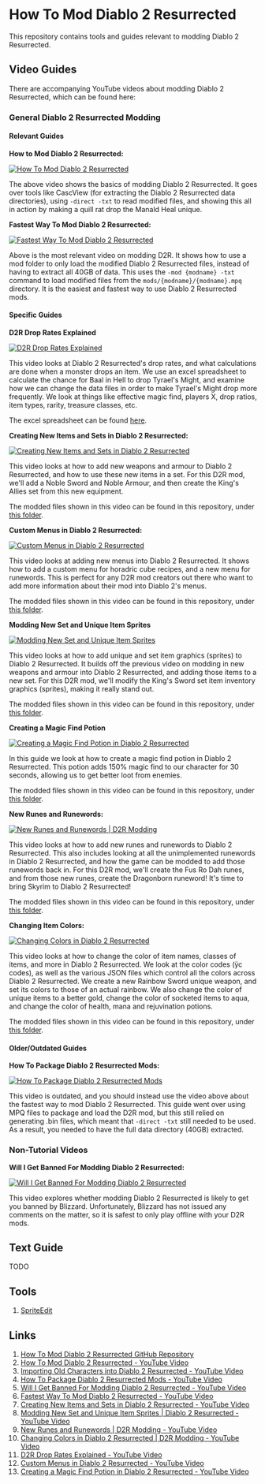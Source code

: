 # How To Mod Diablo 2 Resurrected

This repository contains tools and guides relevant to modding Diablo 2 Resurrected.

## Video Guides

There are accompanying YouTube videos about modding Diablo 2 Resurrected, which can be found here:

### General Diablo 2 Resurrected Modding

#### Relevant Guides
**How to Mod Diablo 2 Resurrected:**

[![How To Mod Diablo 2 Resurrected](https://img.youtube.com/vi/RMquP82QHGw/0.jpg)](https://www.youtube.com/watch?v=RMquP82QHGw)

The above video shows the basics of modding Diablo 2 Resurrected. It goes over tools like CascView (for extracting the Diablo 2 Resurrected data directories), using `-direct -txt` to read modified files, and showing this all in action by making a quill rat drop the Manald Heal unique.

**Fastest Way To Mod Diablo 2 Resurrected:**

[![Fastest Way To Mod Diablo 2 Resurrected](https://img.youtube.com/vi/lZTTq7MXZ5w/0.jpg)](https://www.youtube.com/watch?v=lZTTq7MXZ5w)

Above is the most relevant video on modding D2R. It shows how to use a mod folder to only load the modified Diablo 2 Resurrected files, instead of having to extract all 40GB of data. This uses the `-mod {modname} -txt` command to load modified files from the `mods/{modname}/{modname}.mpq` directory. It is the easiest and fastest way to use Diablo 2 Resurrected mods.

#### Specific Guides
**D2R Drop Rates Explained**

[![D2R Drop Rates Explained](https://img.youtube.com/vi/sGLcnrZLAJg/0.jpg)](https://www.youtube.com/watch?v=sGLcnrZLAJg)

This video looks at Diablo 2 Resurrected's drop rates, and what calculations are done when a monster drops an item. We use an excel spreadsheet to calculate the chance for Baal in Hell to drop Tyrael's Might, and examine how we can change the data files in order to make Tyrael's Might drop more frequently. We look at things like effective magic find, players X, drop ratios, item types, rarity, treasure classes, etc.

The excel spreadsheet can be found [here](TyraelsMight.xlsx).

**Creating New Items and Sets in Diablo 2 Resurrected:**

[![Creating New Items and Sets in Diablo 2 Resurrected](https://img.youtube.com/vi/Gtq-AuOMFBc/0.jpg)](https://www.youtube.com/watch?v=Gtq-AuOMFBc)

This video looks at how to add new weapons and armour to Diablo 2 Resurrected, and how to use these new items in a set. For this D2R mod, we'll add a Noble Sword and Noble Armour, and then create the King's Allies set from this new equipment.

The modded files shown in this video can be found in this repository, under [this folder](mods/newitems.mpq).

**Custom Menus in Diablo 2 Resurrected:**

[![Custom Menus in Diablo 2 Resurrected](https://img.youtube.com/vi/2BKt10zD8xA/0.jpg)](https://www.youtube.com/watch?v=2BKt10zD8xA)

This video looks at adding new menus into Diablo 2 Resurrected. It shows how to add a custom menu for horadric cube recipes, and a new menu for runewords. This is perfect for any D2R mod creators out there who want to add more information about their mod into Diablo 2's menus.

The modded files shown in this video can be found in this repository, under [this folder](mods/menu.mpq).

**Modding New Set and Unique Item Sprites**

[![Modding New Set and Unique Item Sprites](https://img.youtube.com/vi/y-yDdxPFsJY/0.jpg)](https://www.youtube.com/watch?v=y-yDdxPFsJY)

This video looks at how to add unique and set item graphics (sprites) to Diablo 2 Resurrected. It builds off the previous video on modding in new weapons and armour into Diablo 2 Resurrected, and adding those items to a new set. For this D2R mod, we'll modify the King's Sword set item inventory graphics (sprites), making it really stand out.

The modded files shown in this video can be found in this repository, under [this folder](mods/newitems2.mpq).

**Creating a Magic Find Potion**

[![Creating a Magic Find Potion in Diablo 2 Resurrected](https://img.youtube.com/vi/b8Da15c18nU/0.jpg)](https://www.youtube.com/watch?v=b8Da15c18nU)

In this guide we look at how to create a magic find potion in Diablo 2 Resurrected. This potion adds 150% magic find to our character for 30 seconds, allowing us to get better loot from enemies.

The modded files shown in this video can be found in this repository, under [this folder](mods/magicpot.mpq).

**New Runes and Runewords:**

[![New Runes and Runewords | D2R Modding](https://img.youtube.com/vi/brOSBpiwejA/0.jpg)](https://www.youtube.com/watch?v=brOSBpiwejA)

This video looks at how to add new runes and runewords to Diablo 2 Resurrected. This also includes looking at all the unimplemented runewords in Diablo 2 Resurrected, and how the game can be modded to add those runewords back in. For this D2R mod, we'll create the Fus Ro Dah runes, and from those new runes, create the Dragonborn runeword! It's time to bring Skyrim to Diablo 2 Resurrected!

The modded files shown in this video can be found in this repository, under [this folder](mods/runes.mpq).

**Changing Item Colors:**

[![Changing Colors in Diablo 2 Resurrected](https://img.youtube.com/vi/zryNy2wfoO4/0.jpg)](https://www.youtube.com/watch?v=zryNy2wfoO4)

This video looks at how to change the color of item names, classes of items, and more in Diablo 2 Resurrected. We look at the color codes (ÿc codes), as well as the various JSON files which control all the colors across Diablo 2 Resurrected. We create a new Rainbow Sword unique weapon, and set its colors to those of an actual rainbow. We also change the color of unique items to a better gold, change the color of socketed items to aqua, and change the color of health, mana and rejuvination potions.

The modded files shown in this video can be found in this repository, under [this folder](mods/colours.mpq).

#### Older/Outdated Guides
**How To Package Diablo 2 Resurrected Mods:**

[![How To Package Diablo 2 Resurrected Mods](https://img.youtube.com/vi/tLMppJOOO0o/0.jpg)](https://www.youtube.com/watch?v=tLMppJOOO0o)

This video is outdated, and you should instead use the video above about the fastest way to mod Diablo 2 Resurrected. This guide went over using MPQ files to package and load the D2R mod, but this still relied on generating .bin files, which meant that `-direct -txt` still needed to be used. As a result, you needed to have the full data directory (40GB) extracted.

### Non-Tutorial Videos
**Will I Get Banned For Modding Diablo 2 Resurrected:**

[![Will I Get Banned For Modding Diablo 2 Resurrected](https://img.youtube.com/vi/Evvkz2AiWWg/0.jpg)](https://www.youtube.com/watch?v=Evvkz2AiWWg)

This video explores whether modding Diablo 2 Resurrected is likely to get you banned by Blizzard. Unfortunately, Blizzard has not issued any comments on the matter, so it is safest to only play offline with your D2R mods.

## Text Guide

TODO

## Tools

1. [SpriteEdit](https://github.com/eezstreet/D2RModding-SpriteEdit/releases)

## Links

1. [How To Mod Diablo 2 Resurrected GitHub Repository](https://github.com/HighTechLowIQ/ModdingDiablo2Resurrected)
2. [How To Mod Diablo 2 Resurrected - YouTube Video](https://www.youtube.com/watch?v=RMquP82QHGw)
3. [Importing Old Characters into Diablo 2 Resurrected - YouTube Video](https://www.youtube.com/watch?v=VqSrUiq1eQo)
4. [How To Package Diablo 2 Resurrected Mods - YouTube Video](https://www.youtube.com/watch?v=tLMppJOOO0o)
5. [Will I Get Banned For Modding Diablo 2 Resurrected - YouTube Video](https://www.youtube.com/watch?v=Evvkz2AiWWg)
6. [Fastest Way To Mod Diablo 2 Resurrected - YouTube Video](https://www.youtube.com/watch?v=lZTTq7MXZ5w)
7. [Creating New Items and Sets in Diablo 2 Resurrected - YouTube Video](https://www.youtube.com/watch?v=Gtq-AuOMFBc)
8. [Modding New Set and Unique Item Sprites | Diablo 2 Resurrected - YouTube Video](https://www.youtube.com/watch?v=y-yDdxPFsJY)
9. [New Runes and Runewords | D2R Modding - YouTube Video](https://www.youtube.com/watch?v=brOSBpiwejA)
10. [Changing Colors in Diablo 2 Resurrected | D2R Modding - YouTube Video](https://www.youtube.com/watch?v=zryNy2wfoO4)
11. [D2R Drop Rates Explained - YouTube Video](https://www.youtube.com/watch?v=sGLcnrZLAJg)
12. [Custom Menus in Diablo 2 Resurrected - YouTube Video](https://www.youtube.com/watch?v=2BKt10zD8xA)
13. [Creating a Magic Find Potion in Diablo 2 Resurrected - YouTube Video](https://www.youtube.com/watch?v=b8Da15c18nU)
